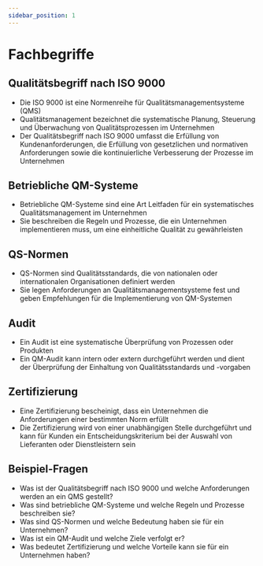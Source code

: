 ```yaml
---
sidebar_position: 1
---
```


# Fachbegriffe

<!-- Grundverständnis zu folgenden Fachbegriffen nachweisen
Qualitätsbegriff nach ISO 9000

-   Betriebliche QM-Systeme
-   QS-Normen
-   Audit
-   Zertifizierung -->

## Qualitätsbegriff nach ISO 9000

-   Die ISO 9000 ist eine Normenreihe für Qualitätsmanagementsysteme (QMS)
-   Qualitätsmanagement bezeichnet die systematische Planung, Steuerung und Überwachung von Qualitätsprozessen im Unternehmen
-   Der Qualitätsbegriff nach ISO 9000 umfasst die Erfüllung von Kundenanforderungen, die Erfüllung von gesetzlichen und normativen Anforderungen sowie die kontinuierliche Verbesserung der Prozesse im Unternehmen

## Betriebliche QM-Systeme

-   Betriebliche QM-Systeme sind eine Art Leitfaden für ein systematisches Qualitätsmanagement im Unternehmen
-   Sie beschreiben die Regeln und Prozesse, die ein Unternehmen implementieren muss, um eine einheitliche Qualität zu gewährleisten

## QS-Normen

-   QS-Normen sind Qualitätsstandards, die von nationalen oder internationalen Organisationen definiert werden
-   Sie legen Anforderungen an Qualitätsmanagementsysteme fest und geben Empfehlungen für die Implementierung von QM-Systemen

## Audit

-   Ein Audit ist eine systematische Überprüfung von Prozessen oder Produkten
-   Ein QM-Audit kann intern oder extern durchgeführt werden und dient der Überprüfung der Einhaltung von Qualitätsstandards und -vorgaben

## Zertifizierung

-   Eine Zertifizierung bescheinigt, dass ein Unternehmen die Anforderungen einer bestimmten Norm erfüllt
-   Die Zertifizierung wird von einer unabhängigen Stelle durchgeführt und kann für Kunden ein Entscheidungskriterium bei der Auswahl von Lieferanten oder Dienstleistern sein

## Beispiel-Fragen

-   Was ist der Qualitätsbegriff nach ISO 9000 und welche Anforderungen werden an ein QMS gestellt?
-   Was sind betriebliche QM-Systeme und welche Regeln und Prozesse beschreiben sie?
-   Was sind QS-Normen und welche Bedeutung haben sie für ein Unternehmen?
-   Was ist ein QM-Audit und welche Ziele verfolgt er?
-   Was bedeutet Zertifizierung und welche Vorteile kann sie für ein Unternehmen haben?
